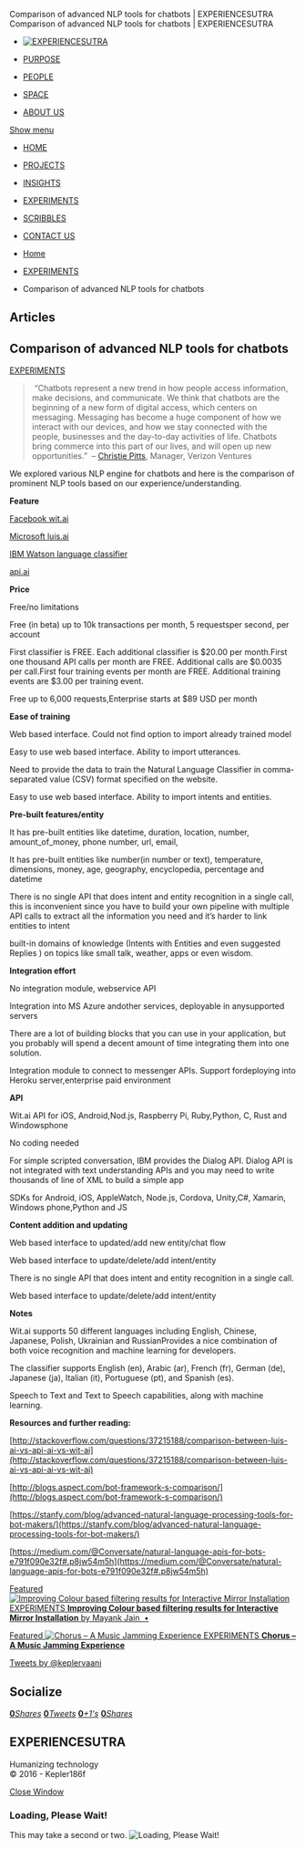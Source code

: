 Comparison of advanced NLP tools for chatbots | EXPERIENCESUTRA                         Comparison of advanced NLP tools for chatbots | EXPERIENCESUTRA                                   

*   [![EXPERIENCESUTRA](/wp-content/themes/tresor-theme/images/logo.png)](http://experiencesutra.com/)

*   [PURPOSE](http://experiencesutra.com/purpose/)
*   [PEOPLE](http://experiencesutra.com/people/)
*   [SPACE](http://experiencesutra.com/gallery/space/)
*   [ABOUT US](http://experiencesutra.com/about-us/)

 [Show menu](#dat-menu)

*   [HOME](http://experiencesutra.com/)
*   [PROJECTS](http://experiencesutra.com/category/projects/)
*   [INSIGHTS](http://experiencesutra.com/category/insights/)
*   [EXPERIMENTS](http://experiencesutra.com/category/experiments/)
*   [SCRIBBLES](http://experiencesutra.com/category/scribbles/)
*   [CONTACT US](http://experiencesutra.com/contact-us/)

*   [Home](http://experiencesutra.com)
*   [EXPERIMENTS](http://experiencesutra.com/category/experiments/)
*   Comparison of advanced NLP tools for chatbots

Articles
--------

Comparison of advanced NLP tools for chatbots
---------------------------------------------

[EXPERIMENTS](http://experiencesutra.com/category/experiments/)

>  “Chatbots represent a new trend in how people access information, make decisions, and communicate. We think that chatbots are the beginning of a new form of digital access, which centers on messaging. Messaging has become a huge component of how we interact with our devices, and how we stay connected with the people, businesses and the day-to-day activities of life. Chatbots bring commerce into this part of our lives, and will open up new opportunities.”  – [Christie Pitts](https://www.linkedin.com/in/christiepitts), Manager, Verizon Ventures

We explored various NLP engine for chatbots and here is the comparison of prominent NLP tools based on our experience/understanding.

**Feature**

[Facebook wit.ai](https://wit.ai/home)

[Microsoft luis.ai](https://www.luis.ai/)

[IBM Watson language classifier](https://www.ibm.com/watson/developercloud/nl-classifier.html)

[api.ai](https://api.ai/)

**Price**

Free/no limitations

Free (in beta) up to 10k transactions per month, 5 requestsper second, per account

First classifier is FREE. Each additional classifier is $20.00 per month.First one thousand API calls per month are FREE. Additional calls are $0.0035 per call.First four training events per month are FREE. Additional training events are $3.00 per training event.

Free up to 6,000 requests,Enterprise starts at $89 USD per month

**Ease of training**

Web based interface. Could not find option to import already trained model

Easy to use web based interface. Ability to import utterances.

Need to provide the data to train the Natural Language Classifier in comma-separated value (CSV) format specified on the website.

Easy to use web based interface. Ability to import intents and entities.

**Pre-built features/entity**

It has pre-built entities like datetime, duration, location, number, amount\_of\_money, phone number, url, email,

It has pre-built entities like number(in number or text), temperature, dimensions, money, age, geography, encyclopedia, percentage and datetime

There is no single API that does intent and entity recognition in a single call, this is inconvenient since you have to build your own pipeline with multiple API calls to extract all the information you need and it’s harder to link entities to intent

built-in domains of knowledge (Intents with Entities and even suggested Replies ) on topics like small talk, weather, apps or even wisdom.

**Integration effort**

No integration module, webservice API

Integration into MS Azure andother services, deployable in anysupported servers

There are a lot of building blocks that you can use in your application, but you probably will spend a decent amount of time integrating them into one solution.

Integration module to connect to messenger APIs. Support fordeploying into Heroku server,enterprise paid environment

**API**

Wit.ai API for iOS, Android,Nod.js, Raspberry Pi, Ruby,Python, C, Rust and Windowsphone

No coding needed

For simple scripted conversation, IBM provides the Dialog API. Dialog API is not integrated with text understanding APIs and you may need to write thousands of line of XML to build a simple app

SDKs for Android, iOS, AppleWatch, Node.js, Cordova, Unity,C#, Xamarin, Windows phone,Python and JS

**Content addition and updating**

Web based interface to updated/add new entity/chat flow

Web based interface to update/delete/add intent/entity

There is no single API that does intent and entity recognition in a single call.

Web based interface to update/delete/add intent/entity

**Notes**

Wit.ai supports 50 different languages including English, Chinese, Japanese, Polish, Ukrainian and RussianProvides a nice combination of both voice recognition and machine learning for developers.

The classifier supports English (en), Arabic (ar), French (fr), German (de), Japanese (ja), Italian (it), Portuguese (pt), and Spanish (es).

Speech to Text and Text to Speech capabilities, along with machine  learning.

**Resources and further reading:**

[http://stackoverflow.com/questions/37215188/comparison-between-luis-ai-vs-api-ai-vs-wit-ai](http://stackoverflow.com/questions/37215188/comparison-between-luis-ai-vs-api-ai-vs-wit-ai)

[http://blogs.aspect.com/bot-framework-s-comparison/](http://blogs.aspect.com/bot-framework-s-comparison/)

[https://stanfy.com/blog/advanced-natural-language-processing-tools-for-bot-makers/](https://stanfy.com/blog/advanced-natural-language-processing-tools-for-bot-makers/)

[https://medium.com/@Conversate/natural-language-apis-for-bots-e791f090e32f#.p8jw54m5h](https://medium.com/@Conversate/natural-language-apis-for-bots-e791f090e32f#.p8jw54m5h)

[Featured ![Improving Colour based filtering results for Interactive Mirror Installation](http://experiencesutra.com/wp-content/uploads/2018/05/Mirror_StoryBoard_02MAY18-397x310_c.jpg)   EXPERIMENTS **Improving Colour based filtering results for Interactive Mirror Installation**  by Mayank Jain  •](http://experiencesutra.com/experiments/improving-colour-based-filtering-results-for-interactive-mirror-installation/) 

[Featured ![Chorus – A Music Jamming Experience](http://experiencesutra.com/wp-content/uploads/2018/09/IMG_20180903_153109_HDR-397x310_c.jpg)   EXPERIMENTS **Chorus – A Music Jamming Experience**](http://experiencesutra.com/experiments/chorus-a-music-jamming-experience/) 

[Tweets by @keplervaani](https://twitter.com/twitterdev)

Socialize
---------

[**0**_Shares_](http://www.facebook.com/sharer/sharer.php?u=http://experiencesutra.com) [**0**_Tweets_](#) [**0**_+1's_](https://plus.google.com/share?url=http://experiencesutra.com) [**0**_Shares_](http://www.linkedin.com/shareArticle?mini=true&url=http://experiencesutra.com&title=EXPERIENCESUTRA+-+Humanizing+Technology)

EXPERIENCESUTRA
---------------

Humanizing technology  
© 2016 - Kepler186f

[Close Window](#)

### Loading, Please Wait!

This may take a second or two. ![Loading, Please Wait!](http://experiencesutra.com/wp-content/themes/tresor-theme/images/loading.gif "Loading, Please Wait!")